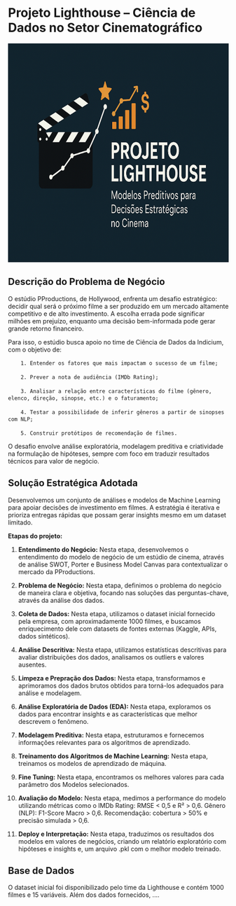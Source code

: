 # Projeto Lighthouse – Ciência de Dados no Setor Cinematográfico


<img src="img/capa_projeto_lighthouse.png" alt="Capa do Projeto" width="1070" height="500">


## Descrição do Problema de Negócio
O estúdio PProductions, de Hollywood, enfrenta um desafio estratégico: decidir qual será o próximo filme a ser produzido em um mercado altamente competitivo e de alto investimento. A escolha errada pode significar milhões em prejuízo, enquanto uma decisão bem-informada pode gerar grande retorno financeiro.

Para isso, o estúdio busca apoio no time de Ciência de Dados da Indicium, com o objetivo de:

        1. Entender os fatores que mais impactam o sucesso de um filme;
          
        2. Prever a nota de audiência (IMDb Rating);
          
        3. Analisar a relação entre características do filme (gênero, elenco, direção, sinopse, etc.) e o faturamento;
          
        4. Testar a possibilidade de inferir gêneros a partir de sinopses com NLP;
          
        5. Construir protótipos de recomendação de filmes.

O desafio envolve análise exploratória, modelagem preditiva e criatividade na formulação de hipóteses, sempre com foco em traduzir resultados técnicos para valor de negócio.


## Solução Estratégica Adotada

Desenvolvemos um conjunto de análises e modelos de Machine Learning para apoiar decisões de investimento em filmes. A estratégia é iterativa e prioriza entregas rápidas que possam gerar insights mesmo em um dataset limitado.


**Etapas do projeto:**

1. **Entendimento do Negócio:** Nesta etapa, desenvolvemos o entendimento do modelo de negócio de um estúdio de cinema, através de análise SWOT, Porter e Business Model Canvas para contextualizar o mercado da PProductions.

2. **Problema de Negócio:** Nesta etapa, definimos o problema do negócio de maneira clara e objetiva, focando nas soluções das perguntas-chave, através da análise dos dados.

3. **Coleta de Dados:** Nesta etapa, utilizamos o dataset inicial fornecido pela empresa, com aproximadamente 1000 filmes, e buscamos enriquecimento dele com datasets de fontes externas (Kaggle, APIs, dados sintéticos).
   
4. **Análise Descritiva:** Nesta etapa, utilizamos estatísticas descritivas para avaliar distribuições dos dados, analisamos os outliers e valores ausentes.
   
5. **Limpeza e Prepração dos Dados:** Nesta etapa, transformamos e aprimoramos dos dados brutos obtidos para torná-los adequados para análise e modelagem.

6. **Análise Exploratória de Dados (EDA):** Nesta etapa, exploramos os dados para encontrar insights e as características que melhor descrevem o fenômeno.

7. **Modelagem Preditiva:** Nesta etapa, estruturamos e fornecemos informações relevantes para os algoritmos de aprendizado.

8. **Treinamento dos Algoritmos de Machine Learning:** Nesta etapa, treinamos os modelos de aprendizado de máquina.

9. **Fine Tuning:** Nesta etapa, encontramos os melhores valores para cada parâmetro dos Modelos selecionados.

10. **Avaliação do Modelo:** Nesta etapa, medimos a performance do modelo utilizando métricas como o	IMDb Rating: RMSE < 0,5 e R² > 0,6. Gênero (NLP): F1-Score Macro > 0,6. Recomendação: cobertura > 50% e precisão simulada > 0,6. 

11. **Deploy e Interpretação:** Nesta etapa, traduzimos os resultados dos modelos em valores de negócios, criando um relatório exploratório com hipóteses e insights e, um arquivo .pkl com o melhor modelo treinado. 


## Base de Dados

O dataset inicial foi disponibilizado pelo time da Lighthouse e contém 1000 filmes e 15 variáveis. Além dos dados fornecidos, ....
